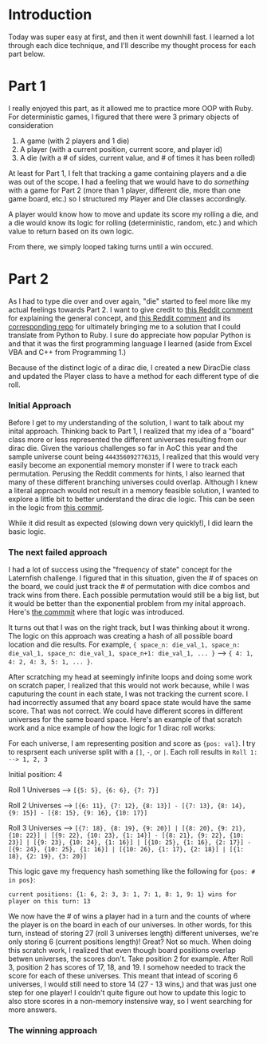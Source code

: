 # Introduction
Today was super easy at first, and then it went downhill fast. I learned a lot through each dice technique, and I'll describe my thought process for each part below.

# Part 1
I really enjoyed this part, as it allowed me to practice more OOP with Ruby. For deterministic games, I figured that there were 3 primary objects of consideration
1. A game (with 2 players and 1 die)
2. A player (with a current position, current score, and player id)
3. A die (with a # of sides, current value, and # of times it has been rolled)

At least for Part 1, I felt that tracking a game containing players and a die was out of the scope. I had a feeling that we would have to do _something_ with a game for Part 2 (more than 1 player, different die, more than one game board, etc.) so I structured my Player and Die classes accordingly.

A player would know how to move and update its score my rolling a die, and a die would know its logic for rolling (deterministic, random, etc.) and which value to return based on its own logic.

From there, we simply looped taking turns until a win occured.

# Part 2
As I had to type die over and over again, "die" started to feel more like my actual feelings towards Part 2. I want to give credit to [this Reddit comment](https://www.reddit.com/r/adventofcode/comments/rl6p8y/comment/hph4r3k/?utm_source=share&utm_medium=web2x&context=3) for explaining the general concept, and [this Reddit comment](https://www.reddit.com/r/adventofcode/comments/rl6p8y/2021_day_21_solutions/hphgf1u/?utm_source=share&utm_medium=web2x&context=3) and its [corresponding repo](https://github.com/HrRodan/adventofcode2021/blob/master/day21/day21_part2.py) for ultimately bringing me to a solution that I could translate from Python to Ruby. I sure do appreciate how popular Python is and that it was the first programming language I learned (aside from Excel VBA and C++ from Programming 1.)

Because of the distinct logic of a dirac die, I created a new DiracDie class and updated the Player class to have a method for each different type of die roll.

### Initial Approach
Before I get to my understanding of the solution, I want to talk about my inital approach. Thinking back to Part 1, I realized that my idea of a "board" class more or less represented the different universes resulting from our dirac die. Given the various challenges so far in AoC this year and the sample universe count being `444356092776315`, I realized that this would very easily become an exponential memory monster if I were to track each permutation. Perusing the Reddit comments for hints, I also learned that many of these different branching universes could overlap. Although I knew a literal approach would not result in a memory feasible solution, I wanted to explore a little bit to better understand the dirac die logic. This can be seen in the logic from [this commit](https://github.com/evanwestbrook/advent_of_code/commit/5655fc92d6fa024a1aa9e523fa2028064812e38d#diff-446fc3f17f994f5a15f80e03213b9ef83bfd3bfb34df72fed55d097db0357416).

While it did result as expected (slowing down very quickly!), I did learn the basic logic.

### The next failed approach
I had a lot of success using the "frequency of state" concept for the Laternfish challenge. I figured that in this situation, given the # of spaces on the board, we could just track the # of permutation with dice combos and track wins from there. Each possible permutation would still be a big list, but it would be better than the exponential problem from my inital approach. Here's [the commmit](https://github.com/evanwestbrook/advent_of_code/commit/58391aa3f7532ab4f1d6a336b9ba7a54eb39d510#diff-446fc3f17f994f5a15f80e03213b9ef83bfd3bfb34df72fed55d097db0357416) where that logic was introduced. 

It turns out that I was on the right track, but I was thinking about it wrong. The logic on this approach was creating a hash of all possible board location and die results. For example, `{ space_n: die_val_1, space_n: die_val_1, space_n: die_val_1, space_n+1: die_val_1, ... }` --> `{ 4: 1, 4: 2, 4: 3, 5: 1, ... }`.

After scratching my head at seemingly infinite loops and doing some work on scratch paper, I realized that this would not work because, while I was caputuring the count in each state, I was not tracking the current score. I had incorrectly assumed that any board space state would have the same score. That was not correct. We could have different scores in different universes for the same board space. Here's an example of that scratch work and a nice example of how the logic for 1 dirac roll works:

For each universe, I am representing position and score as `{pos: val}`. I try to resprsent each universe split with a `[]`, `-`, or `|`. Each roll results in `Roll 1: --> 1, 2, 3`

Initial position: 4

Roll 1 Universes --> `[{5: 5}, {6: 6}, {7: 7}]`

Roll 2 Universes --> `[{6: 11}, {7: 12}, {8: 13}] - [{7: 13}, {8: 14}, {9: 15}] - [{8: 15}, {9: 16}, {10: 17}]`

Roll 3 Universes --> `[{7: 18}, {8: 19}, {9: 20}] | [{8: 20}, {9: 21}, {10: 22}] | [{9: 22}, {10: 23}, {1: 14}] - [{8: 21}, {9: 22}, {10: 23}] | [{9: 23}, {10: 24}, {1: 16}] | [{10: 25}, {1: 16}, {2: 17}] - [{9: 24}, {10: 25}, {1: 16}] | [{10: 26}, {1: 17}, {2: 18}] | [{1: 18}, {2: 19}, {3: 20}]`

This logic gave my frequency hash something like the following for `{pos: # in pos}`:

`current positions: {1: 6, 2: 3, 3: 1, 7: 1, 8: 1, 9: 1} wins for player on this turn: 13`

We now have the # of wins a player had in a turn and the counts of where the player is on the board in each of our universes. In other words, for this turn, instead of storing 27 (roll 3 universes length) different universes, we're only storing 6 (current positions length)! Great? Not so much. When doing this scratch work, I realized that even though board positions overlap betwen universes, the scores don't. Take position 2 for example. After Roll 3, position 2 has scores of 17, 18, and 19. I somehow needed to track the score for each of these universes. This meant that intead of scoring 6 universes, I would still need to store 14 (27 - 13 wins,) and that was just one step for one player! I couldn't quite figure out how to update this logic to also store scores in a non-memory instensive way, so I went searching for more answers.

### The winning approach

